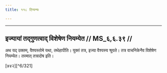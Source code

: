 ```yaml
---
title: ११८ टिप्पन्यः

---
```


[^6/318]: E2: 5,338; E6: 2,196

[^6/319]: E1,6,E2 (v.l.); E2: ākarṣatīti

[^6/320]: E2 (v.l.): api ca yā guṇasyāparā codanā

____________________________________________


## इज्यायां तद्गुणत्वाद् विशेषेण नियम्येत // MS_६,६.३९ //

अथ यद् उक्तम्, वैश्यस्तोमे यथा, तथेहापीति। युक्तं तत्र, इज्या वैश्यस्य श्रूयते। तत्र वाचनिकेनैव विशेषेण नियम्येत। तस्मात् तत्रादोष इति।

[७४२][^6/321]
